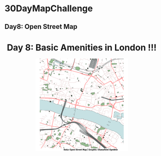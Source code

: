 # 30DayMapChallenge 

## Day8: Open Street Map

<h1 align="center"> Day 8: Basic Amenities in London !!! </h1>
  
  <p align="center">
    <img src="https://github.com/BB1464/30DayMapChallenge/blob/master/2022/Day8-OSM/Day8.png" width="60%">
      </p>
      
      
      
      
      
      
      
      
      
      



